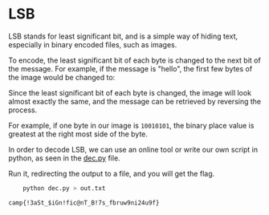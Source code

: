 # LSB

LSB stands for least significant bit, and is a simple way of hiding text, especially in binary encoded files, such as images.

To encode, the least significant bit of each byte is changed to the next bit of the message. For example, if the message is "hello", the first few bytes of the image would be changed to:

Since the least significant bit of each byte is changed, the image will look almost exactly the same, and the message can be retrieved by reversing the process.

For example, if one byte in our image is `10010101`, the binary place value is greatest at the right most side of the byte.

In order to decode LSB, we can use an online tool or write our own script in python, as seen in the [dec.py](dec.py) file.

Run it, redirecting the output to a file, and you will get the flag.
```bash
    python dec.py > out.txt
```

```text
camp{!3aSt_$iGn!fic@nT_B!7s_fbruw9ni24u9f}
```